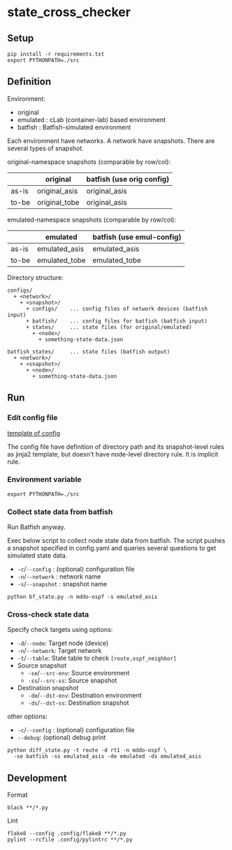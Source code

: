 # state_cross_checker

## Setup

```shell
pip install -r requirements.txt
export PYTHONPATH=./src
```

## Definition

Environment:

* original
* emulated : cLab (container-lab) based environment
* batfish : Batfish-simulated environment

Each environment have networks.
A network have snapshots.
There are several types of snapshot.

original-namespace snapshots (comparable by row/col):

|       | original      | batfish (use orig config) |
|-------|---------------|---------------------------|
| as-is | original_asis | original_asis             |
| to-be | original_tobe | original_asis             |

emulated-namespace snapshots (comparable by row/col):

|       | emulated      | batfish (use emul-config) |
|-------|---------------|---------------------------|
| as-is | emulated_asis | emulated_asis             |
| to-be | emulated_tobe | emulated_tobe             |

Directory structure:

```text
configs/
  + <network>/
    + <snapshot>/
      + configs/    ... config files of network devices (batfish input)
      + batfish/    ... config files for batfish (batfish input)
      + states/     ... state files (for original/emulated)
        + <node>/
          + something-state-data.json

batfish_states/     ... state files (batfish output)
  + <network>/
    + <snapshot>/
      + <node>/
        + something-state-data.json
```

## Run

### Edit config file

[template of config](./config.tmpl.yaml)


The config file have definition of directory path and its snapshot-level rules as jinja2 template,
but doesn't have node-level directory rule. It is implicit rule.

### Environment variable

```shell
export PYTHONPATH=./src
```

### Collect state data from batfish

Run Batfish anyway.

Exec below script to collect node state data from batfish.
The script pushes a snapshot specified in config.yaml
and queries several questions to get simulated state data.

* `-c`/`--config` : (optional) configuration file
* `-n`/`--network` : network name
* `-s`/`--snapshot` : snapshot name

```shell
python bf_state.py -n mddo-ospf -s emulated_asis
```

### Cross-check state data

Specify check targets using options:

* `-d`/`--node`: Target node (device)
* `-n`/`--network`: Target network
* `-t`/`--table`: State table to check `[route,ospf_neighbor]`
* Source snapshot
  * `-se`/`--src-env`: Source environment
  * `-ss`/`--src-ss`: Source snapshot
* Destination snapshot
  * `-de`/`--dst-env`: Destination environment
  * `-ds`/`--dst-ss`: Destination snapshot

other options:

* `-c`/`--config` : (optional) configuration file
* `--debug`: (optional) debug print

```shell
python diff_state.py -t route -d rt1 -n mddo-ospf \
  -se batfish -ss emulated_asis -de emulated -ds emulated_asis
```

## Development

Format

```shell
black **/*.py
```

Lint

```shell
flake8 --config .config/flake8 **/*.py
pylint --rcfile .config/pylintrc **/*.py
```

